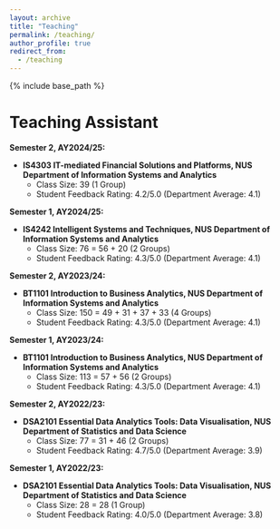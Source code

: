```yaml
---
layout: archive
title: "Teaching"
permalink: /teaching/
author_profile: true
redirect_from:
  - /teaching
---
```


{% include base_path %}

Teaching Assistant
======

**Semester 2, AY2024/25:**
* **IS4303 IT-mediated Financial Solutions and Platforms, NUS Department of Information Systems and Analytics**
  * Class Size: 39 (1 Group)
  * Student Feedback Rating: 4.2/5.0 (Department Average: 4.1)

**Semester 1, AY2024/25:**
* **IS4242 Intelligent Systems and Techniques, NUS Department of Information Systems and Analytics**
  * Class Size: 76 = 56 + 20 (2 Groups)
  * Student Feedback Rating: 4.3/5.0 (Department Average: 4.1)

**Semester 2, AY2023/24:**
* **BT1101 Introduction to Business Analytics, NUS Department of Information Systems and Analytics**
  * Class Size: 150 = 49 + 31 + 37 + 33 (4 Groups)
  * Student Feedback Rating: 4.3/5.0 (Department Average: 4.1)

**Semester 1, AY2023/24:**
* **BT1101 Introduction to Business Analytics, NUS Department of Information Systems and Analytics**
  * Class Size: 113 = 57 + 56 (2 Groups)
  * Student Feedback Rating: 4.3/5.0 (Department Average: 4.1)

**Semester 2, AY2022/23:**
* **DSA2101 Essential Data Analytics Tools: Data Visualisation, NUS Department of Statistics and Data Science**
  * Class Size: 77 = 31 + 46 (2 Groups)
  * Student Feedback Rating: 4.7/5.0 (Department Average: 3.9)

**Semester 1, AY2022/23:**
* **DSA2101 Essential Data Analytics Tools: Data Visualisation, NUS Department of Statistics and Data Science**
  * Class Size: 28 = 28 (1 Group)
  * Student Feedback Rating: 4.0/5.0 (Department Average: 3.8)
